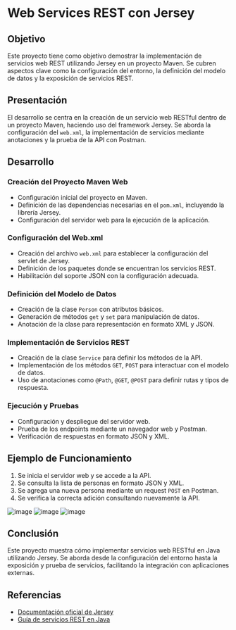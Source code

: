 # Web Services REST con Jersey

## Objetivo
Este proyecto tiene como objetivo demostrar la implementación de servicios web REST utilizando Jersey en un proyecto Maven. Se cubren aspectos clave como la configuración del entorno, la definición del modelo de datos y la exposición de servicios REST.

## Presentación
El desarrollo se centra en la creación de un servicio web RESTful dentro de un proyecto Maven, haciendo uso del framework Jersey. Se aborda la configuración del `web.xml`, la implementación de servicios mediante anotaciones y la prueba de la API con Postman.

## Desarrollo
### Creación del Proyecto Maven Web
- Configuración inicial del proyecto en Maven.
- Definición de las dependencias necesarias en el `pom.xml`, incluyendo la librería Jersey.
- Configuración del servidor web para la ejecución de la aplicación.

### Configuración del Web.xml
- Creación del archivo `web.xml` para establecer la configuración del servlet de Jersey.
- Definición de los paquetes donde se encuentran los servicios REST.
- Habilitación del soporte JSON con la configuración adecuada.

### Definición del Modelo de Datos
- Creación de la clase `Person` con atributos básicos.
- Generación de métodos `get` y `set` para manipulación de datos.
- Anotación de la clase para representación en formato XML y JSON.

### Implementación de Servicios REST
- Creación de la clase `Service` para definir los métodos de la API.
- Implementación de los métodos `GET`, `POST` para interactuar con el modelo de datos.
- Uso de anotaciones como `@Path`, `@GET`, `@POST` para definir rutas y tipos de respuesta.

### Ejecución y Pruebas
- Configuración y despliegue del servidor web.
- Prueba de los endpoints mediante un navegador web y Postman.
- Verificación de respuestas en formato JSON y XML.

## Ejemplo de Funcionamiento
1. Se inicia el servidor web y se accede a la API.
2. Se consulta la lista de personas en formato JSON y XML.
3. Se agrega una nueva persona mediante un request `POST` en Postman.
4. Se verifica la correcta adición consultando nuevamente la API.


![image](https://github.com/user-attachments/assets/06c8bdd2-bb0b-49a2-a42e-04fff5da524a)
![image](https://github.com/user-attachments/assets/c53fadd1-6c13-407c-9c11-9e0b1e01c7d3)
![image](https://github.com/user-attachments/assets/78c052fc-be43-4819-9187-3a8bb5940d54)




## Conclusión
Este proyecto muestra cómo implementar servicios web RESTful en Java utilizando Jersey. Se aborda desde la configuración del entorno hasta la exposición y prueba de servicios, facilitando la integración con aplicaciones externas.

## Referencias
- [Documentación oficial de Jersey](https://eclipse-ee4j.github.io/jersey/)
- [Guía de servicios REST en Java](https://docs.oracle.com/javaee/7/tutorial/jaxrs.htm)

